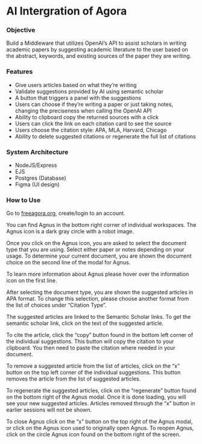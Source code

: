 # AI Intergration of Agora

### Objective
Build a Middleware that utilizes OpenAI’s API to assist scholars in writing academic papers by suggesting academic literature to the user based on the abstract, keywords, and existing sources of the paper they are writing.

### Features
- Give users articles based on what they’re writing
- Validate suggestions provided by AI using semantic scholar
- A button that triggers a panel with the suggestions
- Users can choose if they’re writing a paper or just taking notes, changing the preciseness when calling the OpenAI API 
- Ability to clipboard copy the returned sources with a click
- Users can click the link on each citation card to see the source
- Users choose the citation style: APA, MLA, Harvard, Chicago
- Ability to delete suggested citations or regenerate the full list of citations

### System Architecture
- NodeJS/Express
- EJS
- Postgres (Database)
- Figma (UI design)

### How to Use

Go to [freeagora.org](freeagora.org), create/login to an account.

You can find Agnus in the bottom right corner of individual workspaces. The Agnus icon is a dark gray circle with a robot image. 

Once you click on the Agnus icon, you are asked to select the document type that you are using. Select either paper or notes depending on your usage. To determine your current document, you are shown the document choice on the second line of the modal for Agnus. 

To learn more information about Agnus please hover over the information icon on the first line. 

After selecting the document type, you are shown the suggested articles in APA format. To change this selection, please choose another format from the list of choices under “Citation Type”. 

The suggested articles are linked to the Semantic Scholar links. To get the semantic scholar link, click on the text of the suggested article. 

To cite the article, click the “copy” button found in the bottom left corner of the individual suggestions. This button will copy the citation to your clipboard. You then need to paste the citation where needed in your document. 

To remove a suggested article from the list of articles, click on the “x” button on the top left corner of the individual suggestions. This button removes the article from the list of suggested articles. 

To regenerate the suggested articles, click on the “regenerate” button found on the bottom right of the Agnus modal. Once it is done loading, you will see your new suggested articles. Articles removed through the “x” button in earlier sessions will not be shown. 

To close Agnus click on the “x” button on the top right of the Agnus modal, or click on the Agnus icon used to originally open Agnus. To reopen Agnus, click on the circle Agnus icon found on the bottom right of the screen. 



